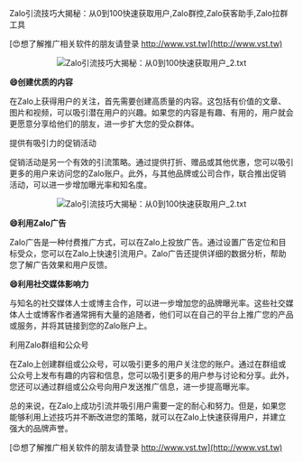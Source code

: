Zalo引流技巧大揭秘：从0到100快速获取用户,Zalo群控,Zalo获客助手,Zalo拉群工具

[😍想了解推广相关软件的朋友请登录 http://www.vst.tw](http://www.vst.tw)

 <center><img src="https://vst.tw/MP4/tuiguang/png/4.png" alt="Zalo引流技巧大揭秘：从0到100快速获取用户_2.txt"></center>

**😄创建优质的内容**

在Zalo上获得用户的关注，首先需要创建高质量的内容。这包括有价值的文章、图片和视频，可以吸引潜在用户的兴趣。如果您的内容是有趣、有用的，用户就会更愿意分享给他们的朋友，进一步扩大您的受众群体。

提供有吸引力的促销活动

促销活动是另一个有效的引流策略。通过提供打折、赠品或其他优惠，您可以吸引更多的用户来访问您的Zalo账户。此外，与其他品牌或公司合作，联合推出促销活动，可以进一步增加曝光率和知名度。

 <center><img src="https://vst.tw/MP4/tuiguang/png/1.png" alt="Zalo引流技巧大揭秘：从0到100快速获取用户_2.txt"></center>

**😄利用Zalo广告**

Zalo广告是一种付费推广方式，可以在Zalo上投放广告。通过设置广告定位和目标受众，您可以在Zalo上快速引流用户。Zalo广告还提供详细的数据分析，帮助您了解广告效果和用户反馈。

**😄利用社交媒体影响力**

与知名的社交媒体人士或博主合作，可以进一步增加您的品牌曝光率。这些社交媒体人士或博客作者通常拥有大量的追随者，他们可以在自己的平台上推广您的产品或服务，并将其链接到您的Zalo账户上。

利用Zalo群组和公众号

在Zalo上创建群组或公众号，可以吸引更多的用户关注您的账户。通过在群组或公众号上发布有趣的内容和信息，您可以吸引更多的用户参与讨论和分享。此外，您还可以通过群组或公众号向用户发送推广信息，进一步提高曝光率。

总的来说，在Zalo上成功引流并吸引用户需要一定的耐心和努力。但是，如果您能够利用上述技巧并不断改进您的策略，就可以在Zalo上快速获得用户，并建立强大的品牌声誉。

[😍想了解推广相关软件的朋友请登录 http://www.vst.tw](http://www.vst.tw)



